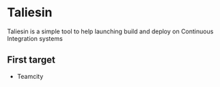 # Taliesin

Taliesin is a simple tool to help launching build and deploy on Continuous Integration systems

## First target

- Teamcity

